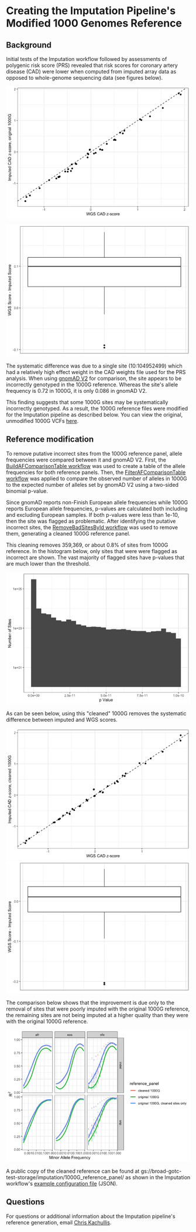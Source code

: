 # Creating the Imputation Pipeline's Modified 1000 Genomes Reference

## Background
Initial tests of the Imputation workflow followed by assessments of polygenic risk score (PRS) revealed that risk scores for coronary artery disease (CAD) were lower when computed from imputed array data as opposed to whole-genome sequencing data (see figures below).

![](imputed_vs_wgs_scores_original_1kg-1.png)

![](imputed_vs_wgs_scores_original_1kg-2.png)

The systematic difference was due to a single site (10:104952499) which had a relatively high effect weight in the CAD weights file used for the PRS analysis. When using [gnomAD V2](https://gnomad.broadinstitute.org/) for comparison, the site appears to be incorrectly genotyped in the 1000G reference. Whereas the site's allele frequency is 0.72 in 1000G, it is only 0.086 in gnomAD V2. 

This finding suggests that some 1000G sites may be systematically incorrectly genotyped. As a result, the 1000G reference files were modified for the Imputation pipeline as described below. You can view the original, unmodified 1000G VCFs [here](https://ftp.1000genomes.ebi.ac.uk/vol1/ftp/release/20130502/). 

## Reference modification 
To remove putative incorrect sites from the 1000G reference panel, allele frequencies were compared between it and gnomAD V2. First, the [BuildAFComparisonTable workflow](https://github.com/broadinstitute/warp/tree/develop/scripts/BuildAFComparisonTable.wdl) was used to create a table of the allele frequencies for both reference panels. Then, the [FilterAFComparisonTable workflow](https://github.com/broadinstitute/warp/tree/develop/scripts/FilterAFComparisonTable.wdl) was applied to compare the observed number of alleles in 1000G to the expected number of alleles set by gnomAD V2 using a two-sided binomial p-value. 

Since gnomAD reports non-Finish European allele frequencies while 1000G reports European allele frequencies, p-values are calculated both including and excluding European samples. If both p-values were less than 1e-10, then the site was flagged as problematic. After identifying the putative incorrect sites, the [RemoveBadSitesById workflow](https://github.com/broadinstitute/warp/tree/develop/scripts/RemoveBadSitesById.wdl) was used to remove them, generating a cleaned 1000G reference panel. 

This cleaning removes 359,369, or about 0.8% of sites from 1000G reference. In the histogram below, only sites that were were flagged as incorrect are shown. The vast majority of flagged sites have p-values that are much lower than the threshold.

![](method_2_p-value_histogram-1.png)

As can be seen below, using this "cleaned" 1000G removes the systematic difference between imputed and WGS scores.

![](imputed_vs_wgs_scores_cleaned_method_2_1kg-1.png)
![](imputed_vs_wgs_scores_cleaned_method_2_1kg-2.png)

The comparison below shows that the improvement is due only to the removal of sites that were poorly imputed with the original 1000G reference, the remaining sites are not being imputed at a higher quality than they were with the original 1000G reference. 

![](cleaned_vs_original_compare_to_gnomad_af_method_correlations-1.png)

A public copy of the cleaned reference can be found at gs://broad-gotc-test-storage/imputation/1000G_reference_panel/ as shown in the Imputation workflow's [example configuration file](https://github.com/broadinstitute/warp/blob/master/pipelines/broad/arrays/imputation/example_inputs.json) (JSON).

## Questions 
For questions or additional information about the Imputation pipeline's reference generation, email [Chris Kachullis](mailto:ckachuli@broadinstitute.org).

